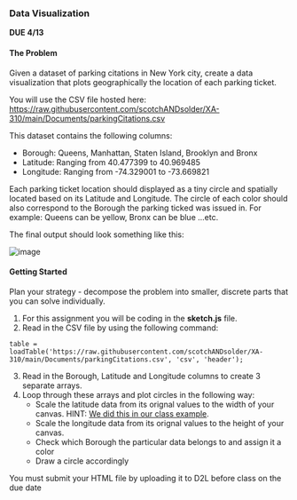 ### Data Visualization
**DUE 4/13**

#### The Problem

Given a dataset of parking citations in New York city, create a data visualization that plots geographically the location of each parking ticket.

You will use the CSV file hosted here: https://raw.githubusercontent.com/scotchANDsolder/XA-310/main/Documents/parkingCitations.csv

This dataset contains the following columns:
- Borough: Queens, Manhattan, Staten Island, Brooklyn and Bronx
- Latitude: Ranging from 40.477399 to 40.969485
- Longitude: Ranging from -74.329001 to -73.669821

Each parking ticket location should displayed as a tiny circle and spatially located based on its Latitude and Longitude. The circle of each color should also correspond to the Borough the parking ticked was issued in. For example: Queens can be yellow, Bronx can be blue ...etc.

The final output should look something like this:

![image](https://user-images.githubusercontent.com/70717743/161852969-2c13d971-503c-4b69-abdf-a7d897c9f0d7.png)



#### Getting Started
Plan your strategy - decompose the problem into smaller, discrete parts that you can solve individually.

1. For this assignment you will be coding in the **sketch.js** file.
2. Read in the  CSV file by using the following command:
```
table = loadTable('https://raw.githubusercontent.com/scotchANDsolder/XA-310/main/Documents/parkingCitations.csv', 'csv', 'header');
```
3. Read in the Borough, Latitude and Longitude columns to create 3 separate arrays. 
4. Loop through these arrays and plot circles in the following way:
   - Scale the latitude data from its orignal values to the width of your canvas. HINT: [We did this in our class example](https://github.com/scotchANDsolder/XA-310/blob/main/Documents/dataviz.md#another-example).
   - Scale the longitude data from its orignal values to the height of your canvas.
   - Check which Borough the particular data belongs to and assign it a color
   - Draw a circle accordingly  
  
You must submit your HTML file by uploading it to D2L before class on the due date
